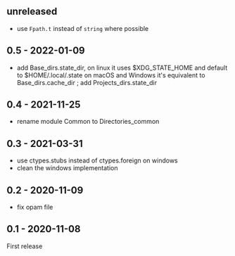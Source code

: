 ## unreleased

- use `Fpath.t` instead of `string` where possible

## 0.5 - 2022-01-09

- add Base_dirs.state_dir, on linux it uses $XDG_STATE_HOME and default to $HOME/.local/.state on macOS and Windows it's equivalent to Base_dirs.cache_dir ; add Projects_dirs.state_dir

## 0.4 - 2021-11-25

- rename module Common to Directories_common

## 0.3 - 2021-03-31

- use ctypes.stubs instead of ctypes.foreign on windows
- clean the windows implementation

## 0.2 - 2020-11-09

- fix opam file

## 0.1 - 2020-11-08

First release
